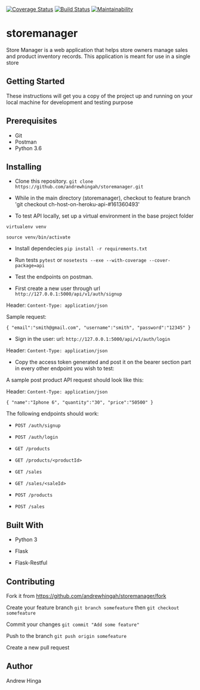 [![Coverage Status](https://coveralls.io/repos/github/andrewhingah/storemanager/badge.svg?branch=ch-host-on-heroku-api-%23161360493)](https://coveralls.io/github/andrewhingah/storemanager?branch=ch-host-on-heroku-api-%23161360493)
[![Build Status](https://travis-ci.com/andrewhingah/storemanager.svg?branch=ch-fix-error-in-badges-%23161313720)](https://travis-ci.com/andrewhingah/storemanager)
[![Maintainability](https://api.codeclimate.com/v1/badges/521089bff51ec7ab1d6d/maintainability)](https://codeclimate.com/github/andrewhingah/storemanager/maintainability)
# storemanager
Store Manager is a web application that helps store owners manage sales and product inventory records. This application is meant for use in a single store

## Getting Started

These instructions will get you a copy of the project up and running on your local machine for development and testing purpose

## Prerequisites

- Git
- Postman
- Python 3.6

## Installing

- Clone this repository. `git clone https://github.com/andrewhingah/storemanager.git`

- While in the main directory (storemanager), checkout to feature branch 'git checkout ch-host-on-heroku-api-#161360493'

- To test API locally, set up a virtual environment in the base project folder

`virtualenv venv`

`source venv/bin/activate`

- Install dependecies `pip install -r requirements.txt`

- Run tests `pytest` or `nosetests --exe --with-coverage --cover-package=api`

- Test the endpoints on postman.

- First create a new user through url `http://127.0.0.1:5000/api/v1/auth/signup`

Header: `Content-Type: application/json`

Sample request:

`{
	"email":"smith@gmail.com",
	"username":"smith",
	"password":"12345"
}`

- Sign in the user: url: `http://127.0.0.1:5000/api/v1/auth/login`

Header: `Content-Type: application/json`

- Copy the access token generated and post it on the bearer section part in every other endpoint you wish to test:

A sample post product API request should look like this:

Header: `Content-Type: application/json`

`{
	"name":"Iphone 6",
	"quantity":"30",
	"price":"50500"
}`

The following endpoints should work:

- `POST /auth/signup`

- `POST /auth/login`

- `GET /products`

- `GET /products/<productId>`

- `GET /sales`

- `GET /sales/<saleId>`

- `POST /products`

- `POST /sales`

## Built With

- Python 3

- Flask

- Flask-Restful

## Contributing

Fork it from https://github.com/andrewhingah/storemanager/fork

Create your feature branch `git branch somefeature` then `git checkout somefeature`

Commit your changes `git commit "Add some feature"`

Push to the branch `git push origin somefeature`

Create a new pull request

## Author

Andrew Hinga